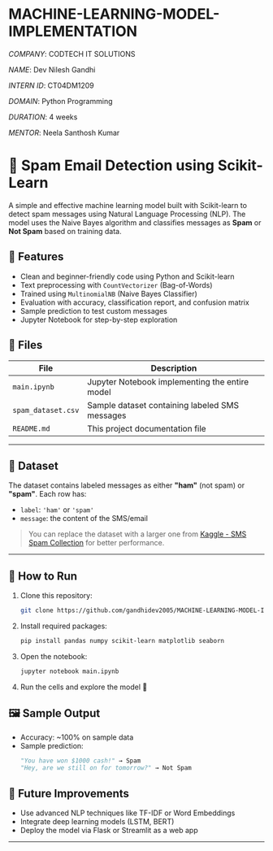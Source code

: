 # MACHINE-LEARNING-MODEL-IMPLEMENTATION

*COMPANY*: CODTECH IT SOLUTIONS

*NAME*: Dev Nilesh Gandhi

*INTERN ID*: CT04DM1209

*DOMAIN*: Python Programming

*DURATION*: 4 weeks

*MENTOR*: Neela Santhosh Kumar

# 📧 Spam Email Detection using Scikit-Learn

A simple and effective machine learning model built with Scikit-learn to detect spam messages using Natural Language Processing (NLP). The model uses the Naive Bayes algorithm and classifies messages as **Spam** or **Not Spam** based on training data.

## 🚀 Features
* Clean and beginner-friendly code using Python and Scikit-learn
* Text preprocessing with `CountVectorizer` (Bag-of-Words)
* Trained using `MultinomialNB` (Naive Bayes Classifier)
* Evaluation with accuracy, classification report, and confusion matrix
* Sample prediction to test custom messages
* Jupyter Notebook for step-by-step exploration

## 📁 Files
| File                             | Description                                    |
| -------------------------------- | ---------------------------------------------- |
| `main.ipynb`                     | Jupyter Notebook implementing the entire model |
| `spam_dataset.csv`               | Sample dataset containing labeled SMS messages |
| `README.md`                      | This project documentation file                |

---

## 🧠 Dataset
The dataset contains labeled messages as either **"ham"** (not spam) or **"spam"**.
Each row has:
* `label`: `'ham'` or `'spam'`
* `message`: the content of the SMS/email

> You can replace the dataset with a larger one from [Kaggle - SMS Spam Collection](https://www.kaggle.com/datasets/uciml/sms-spam-collection-dataset) for better performance.
---

## 🔧 How to Run
1. Clone this repository:
   ```bash
   git clone https://github.com/gandhidev2005/MACHINE-LEARNING-MODEL-IMPLEMENTATION.git
   ```
2. Install required packages:
   ```bash
   pip install pandas numpy scikit-learn matplotlib seaborn
   ```
3. Open the notebook:
   ```bash
   jupyter notebook main.ipynb
   ```
4. Run the cells and explore the model 🚀

## 🖼 Sample Output
* Accuracy: \~100% on sample data
* Sample prediction:
  ```python
  "You have won $1000 cash!" → Spam
  "Hey, are we still on for tomorrow?" → Not Spam
  ```
  
## 📌 Future Improvements
* Use advanced NLP techniques like TF-IDF or Word Embeddings
* Integrate deep learning models (LSTM, BERT)
* Deploy the model via Flask or Streamlit as a web app
---
